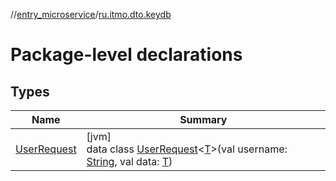 //[entry_microservice](../../index.md)/[ru.itmo.dto.keydb](index.md)

# Package-level declarations

## Types

| Name | Summary |
|---|---|
| [UserRequest](-user-request/index.md) | [jvm]<br>data class [UserRequest](-user-request/index.md)&lt;[T](-user-request/index.md)&gt;(val username: [String](https://kotlinlang.org/api/core/kotlin-stdlib/kotlin/-string/index.html), val data: [T](-user-request/index.md)) |